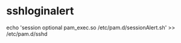 # sshloginalert
echo 'session    optional     pam_exec.so /etc/pam.d/sessionAlert.sh' >> /etc/pam.d/sshd
